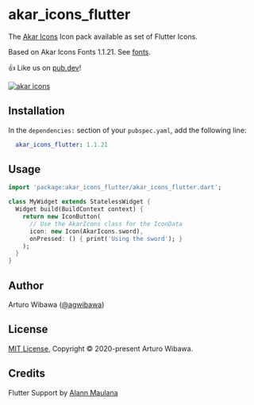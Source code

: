 # akar_icons_flutter
The [Akar Icons](https://akaricons.com/) Icon pack available as set of Flutter Icons.

Based on Akar Icons Fonts 1.1.21. See [fonts](https://github.com/artcoholic/akar-icons-fonts/tree/main/src/fonts/).

👍 Like us on [pub.dev](https://pub.dev/packages/akar_icons_flutter)!

<a href="https://akaricons.com" target="_blank">
  <img alt="akar icons" src="https://repository-images.githubusercontent.com/306119910/c3a57000-2be0-11eb-88a2-2714f9bafcd4">
</a>

## Installation

In the `dependencies:` section of your `pubspec.yaml`, add the following line:

```yaml
  akar_icons_flutter: 1.1.21
```

## Usage

```dart
import 'package:akar_icons_flutter/akar_icons_flutter.dart';

class MyWidget extends StatelessWidget {
  Widget build(BuildContext context) {
    return new IconButton(
      // Use the AkarIcons class for the IconData
      icon: new Icon(AkarIcons.sword),
      onPressed: () { print('Using the sword'); }
    );
  }
}
```

## Author
Arturo Wibawa ([@agwibawa](https://twitter.com/agwibawa))

## License
[MIT License](./LICENSE), Copyright © 2020-present Arturo Wibawa.

## Credits
Flutter Support by [Alann Maulana](https://github.com/alann-maulana)